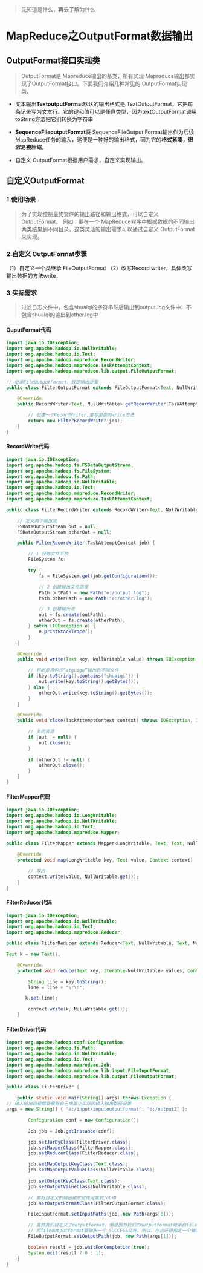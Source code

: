 > 先知道是什么，再去了解为什么

# MapReduce之OutputFormat数据输出

## OutputFormat接口实现类

> OutputFormat是 Mapreduce输出的基类，所有实现 Mapreduce输出都实现了OutputFormat接口。下面我们介绍几种常见的 OutputFormat实现类。

+ 文本输出**TextoutputFormat**默认的输出格式是 TextOutputFormat，它把每条记录写为文本行。它的键和值可以是任意类型，因为textOutputFormat调用 toString方法把它们转换为字符串

+ **SequenceFileoutputFormat**将 SequenceFileOutput Format输出作为后续 MapReduce任务的输入，这便是一种好的输出格式，因为它的**格式紧凑，很容易被压缩**。
+ 自定义 OutputFormat根据用户需求，自定义实现输出。

## 自定义OutputFormat

### 1.使用场景

> 为了实现控制最终文件的输出路径和输出格式，可以自定义 OutputFormat。
> 例如：要在一个 MapReduce程序中根据数据的不同输出两类结果到不同目录，这类灵活的输出需求可以通过自定义 OutputFormat来实现。

### 2.自定义 OutputFormat步骤

（1）自定义一个类继承 FileOutputFormat
（2）改写Record writer，具体改写输出数据的方法write。

### 3.实际需求

> 过滤日志文件中，包含shuaiqi的字符串然后输出到output.log文件中，不包含shuaiqi的输出到other.log中

#### OuputFormat代码

```java
import java.io.IOException;
import org.apache.hadoop.io.NullWritable;
import org.apache.hadoop.io.Text;
import org.apache.hadoop.mapreduce.RecordWriter;
import org.apache.hadoop.mapreduce.TaskAttemptContext;
import org.apache.hadoop.mapreduce.lib.output.FileOutputFormat;

// 继承FileOutputFormat，规定输出泛型
public class FilterOutputFormat extends FileOutputFormat<Text, NullWritable>{

	@Override
	public RecordWriter<Text, NullWritable> getRecordWriter(TaskAttemptContext job)			throws IOException, InterruptedException {

		// 创建一个RecordWriter,重写里面的write方法
		return new FilterRecordWriter(job);
	}
}
```

#### RecordWrite代码

```java
import java.io.IOException;
import org.apache.hadoop.fs.FSDataOutputStream;
import org.apache.hadoop.fs.FileSystem;
import org.apache.hadoop.fs.Path;
import org.apache.hadoop.io.NullWritable;
import org.apache.hadoop.io.Text;
import org.apache.hadoop.mapreduce.RecordWriter;
import org.apache.hadoop.mapreduce.TaskAttemptContext;

public class FilterRecordWriter extends RecordWriter<Text, NullWritable> {

	// 定义两个输出流
	FSDataOutputStream out = null;
	FSDataOutputStream otherOut = null;

	public FilterRecordWriter(TaskAttemptContext job) {

		// 1 获取文件系统
		FileSystem fs;

		try {
			fs = FileSystem.get(job.getConfiguration());

			// 2 创建输出文件路径
			Path outPath = new Path("e:/output.log");
			Path otherPath = new Path("e:/other.log");

			// 3 创建输出流
			out = fs.create(outPath);
			otherOut = fs.create(otherPath);
		} catch (IOException e) {
			e.printStackTrace();
		}
	}

	@Override
	public void write(Text key, NullWritable value) throws IOException, InterruptedException {

		// 判断是否包含“atguigu”输出到不同文件
		if (key.toString().contains("shuaiqi")) {
			out.write(key.toString().getBytes());
		} else {
			otherOut.write(key.toString().getBytes());
		}
	}

	@Override
	public void close(TaskAttemptContext context) throws IOException, InterruptedException {

		// 关闭资源
		if (out != null) {
			out.close();
		}
		
		if (otherOut != null) {
			otherOut.close();
		}
	}
}
```

#### FilterMapper代码

```java
import java.io.IOException;
import org.apache.hadoop.io.LongWritable;
import org.apache.hadoop.io.NullWritable;
import org.apache.hadoop.io.Text;
import org.apache.hadoop.mapreduce.Mapper;

public class FilterMapper extends Mapper<LongWritable, Text, Text, NullWritable>{
	
	@Override
	protected void map(LongWritable key, Text value, Context context)	throws IOException, InterruptedException {

		// 写出
		context.write(value, NullWritable.get());
	}
}
```

#### FilterReducer代码

```java
import java.io.IOException;
import org.apache.hadoop.io.NullWritable;
import org.apache.hadoop.io.Text;
import org.apache.hadoop.mapreduce.Reducer;

public class FilterReducer extends Reducer<Text, NullWritable, Text, NullWritable> {

Text k = new Text();

	@Override
	protected void reduce(Text key, Iterable<NullWritable> values, Context context)		throws IOException, InterruptedException {

		String line = key.toString();
		line = line + "\r\n";

       k.set(line);

		context.write(k, NullWritable.get());
	}
```

#### FilterDriver代码

```java
import org.apache.hadoop.conf.Configuration;
import org.apache.hadoop.fs.Path;
import org.apache.hadoop.io.NullWritable;
import org.apache.hadoop.io.Text;
import org.apache.hadoop.mapreduce.Job;
import org.apache.hadoop.mapreduce.lib.input.FileInputFormat;
import org.apache.hadoop.mapreduce.lib.output.FileOutputFormat;

public class FilterDriver {

	public static void main(String[] args) throws Exception {
// 输入输出路径需要根据自己电脑上实际的输入输出路径设置
args = new String[] { "e:/input/inputoutputformat", "e:/output2" };

		Configuration conf = new Configuration();

		Job job = Job.getInstance(conf);

		job.setJarByClass(FilterDriver.class);
		job.setMapperClass(FilterMapper.class);
		job.setReducerClass(FilterReducer.class);

		job.setMapOutputKeyClass(Text.class);
		job.setMapOutputValueClass(NullWritable.class);
		
		job.setOutputKeyClass(Text.class);
		job.setOutputValueClass(NullWritable.class);

		// 要将自定义的输出格式组件设置到job中
		job.setOutputFormatClass(FilterOutputFormat.class);

		FileInputFormat.setInputPaths(job, new Path(args[0]));

		// 虽然我们自定义了outputformat，但是因为我们的outputformat继承自fileoutputformat
		// 而fileoutputformat要输出一个_SUCCESS文件，所以，在这还得指定一个输出目录
		FileOutputFormat.setOutputPath(job, new Path(args[1]));

		boolean result = job.waitForCompletion(true);
		System.exit(result ? 0 : 1);
	}
}
```

